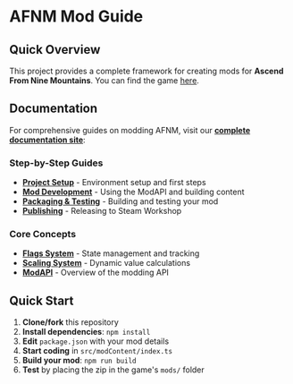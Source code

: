 # AFNM Mod Guide

## Quick Overview

This project provides a complete framework for creating mods for **Ascend From Nine Mountains**. You can find the game [here](https://store.steampowered.com/app/3992260/Ascend_From_Nine_Mountains/).

## Documentation

For comprehensive guides on modding AFNM, visit our **[complete documentation site](https://lyeeedar.github.io/AfnmExampleMod/)**:

### Step-by-Step Guides

- **[Project Setup](https://lyeeedar.github.io/AfnmExampleMod/guides/project-setup.html)** - Environment setup and first steps
- **[Mod Development](https://lyeeedar.github.io/AfnmExampleMod/guides/mod-development)** - Using the ModAPI and building content
- **[Packaging & Testing](https://lyeeedar.github.io/AfnmExampleMod/guides/packaging-testing)** - Building and testing your mod
- **[Publishing](https://lyeeedar.github.io/AfnmExampleMod/guides/publishing)** - Releasing to Steam Workshop

### Core Concepts

- **[Flags System](https://lyeeedar.github.io/AfnmExampleMod/concepts/flags)** - State management and tracking
- **[Scaling System](https://lyeeedar.github.io/AfnmExampleMod/concepts/scaling)** - Dynamic value calculations
- **[ModAPI](https://lyeeedar.github.io/AfnmExampleMod/concepts/modapi)** - Overview of the modding API

## Quick Start

1. **Clone/fork** this repository
2. **Install dependencies**: `npm install`
3. **Edit** `package.json` with your mod details
4. **Start coding** in `src/modContent/index.ts`
5. **Build your mod**: `npm run build`
6. **Test** by placing the zip in the game's `mods/` folder
